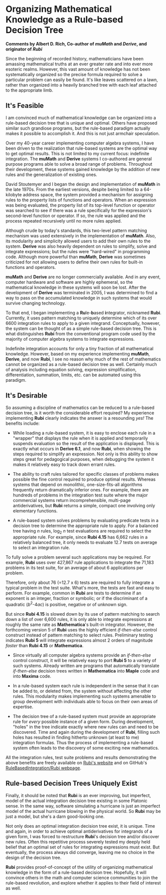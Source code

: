 # Organizing Mathematical Knowledge as a Rule-based Decision Tree
**Comments by Albert D. Rich, Co-author of *muMath* and *Derive*, and originator of *Rubi***

Since the beginning of recorded history, mathematicians have been amassing mathematical truths at an ever greater rate and into ever more esoteric realms.  However, this vast amount of knowledge has not been systematically organized so the precise formula required to solve a particular problem can easily be found.  It's like leaves scattered on a lawn, rather than organized into a heavily branched tree with each leaf attached to the appropriate limb. 

## It's Feasible

I am convinced much of mathematical knowledge can be organized into a rule-based decision tree that is unique and optimal.  Others have proposed similar such grandiose programs, but the rule-based paradigm actually makes it possible to accomplish it.  And this is not just armchair speculation.

Over my 40-year career implementing computer algebra systems, I have been driven to the realization that rule-based systems are the optimal way to get optimal results.  This is not limited to my current focus: indefinite integration.  The **muMath** and **Derive** systems I co-authored are general purpose programs able to solve a broad range of problems.  Throughout their development, these systems gained knowledge by the addition of new rules and the generalization of existing ones.

David Stoutemyer and I began the design and implementation of **muMath** in the late 1970s.  From the earliest versions, despite being limited to a 64-kilobyte address space, the system provided a mechanism for assigning rules to the property lists of functions and operators.  When an expression was being evaluated, the property list of its top-level function or operator was searched to see if there was a rule specifically for the expression's second-level function or operator.  If so, the rule was applied and the process repeated recursively until no more rules applied. 

Although crude by today's standards, this two-level pattern matching mechanism was used extensively in the implementation of **muMath**.  Also, its modularity and simplicity allowed users to add their own rules to the system.  **Derive** was also heavily dependent on rules to simplify, solve and integrate expressions; but the rules were "hard-wired" in programming code.  Although more powerful than **muMath**, **Derive** was sometimes criticized for not allowing users to define their own rules for built-in functions and operators.

**muMath** and **Derive** are no longer commercially available.  And in any event, computer hardware and software are highly ephemeral, so the mathematical knowledge in these systems will soon be lost.  After the development of **Derive** was terminated in 2005, I was determined to find a way to pass on the accumulated knowledge in such systems that would survive changing technology. 

To that end, I began implementing a **Ru**le-**b**ased **i**ntegrator, nicknamed **Rubi**.  Currently, it uses pattern matching to uniquely determine which of its over 6600 integration rules to apply to a given integrand.  Conceptually, however, the system can be thought of as a simple rule-based decision tree.  This is what distinguishes **Rubi** from the conventional program code used by the majority of computer algebra systems to integrate expressions.

Indefinite integration accounts for only a tiny fraction of all mathematical knowledge.  However, based on my experience implementing **muMath**, **Derive**, and now **Rubi**, I see no reason why much of the rest of mathematics cannot be organized as a rule-based decision tree as well.  Certainly much of analysis including equation solving, expression simplification, differentiation, summation, limits, etc. can be automated using this paradigm.

## It's Desirable

So assuming a discipline of mathematics can be reduced to a rule-based decision tree, is it worth the considerable effort required?  My experience implementing **Rubi** clearly indicates the answer is a resounding *yes!*  The benefits include:

* While loading a rule-based system, it is easy to enclose each rule in a "wrapper" that displays the rule when it is applied and temporarily suspends evaluation so the result of the application is displayed.  This is exactly what occurs in **Derive 6.1**, and now **Rubi**, when showing the steps required to simplify an expression.  Not only is this ability to show steps great for pedagogical purposes, when debugging the system it makes it relatively easy to track down errant rules.

* The ability to craft rules tailored for specific classes of problems makes possible the fine control required to produce optimal results.  Whereas systems that depend on monolithic, one-size-fits-all algorithms frequently return dramatically inferior ones.  For example, there are hundreds of problems in the integration test suite where the major commercial systems return incomprehensible, multi-page antiderivatives, but **Rubi** returns a simple, compact one involving only elementary functions.

* A rule-based system solves problems by evaluating predicate tests in a decision tree to determine the appropriate rule to apply.  For a balanced tree having *n* rules, log<sub>2</sub> *n* test evaluations are required to select the appropriate rule.  For example, since **Rubi 4.15** has 6,662 rules in a relatively balanced tree, it only needs to evaluate 12.7 tests on average to select an integration rule.

To fully solve a problem several such applications may be required.  For example, **Rubi** uses over 427,867 rule applications to integrate the 71,183 problems in its test suite, for an average of about 6 applications per problem. 

Therefore, only about 76 (=12.7 x 6) tests are required to fully integrate a typical problem in the test suite.  What's more, the tests are fast and easy to perform.  For example, common in **Rubi** are tests to determine if an exponent is an integer, fraction or symbolic; or if the discriminant of a quadratic (*b*<sup>2</sup>-4*ac*) is positive, negative or of unknown sign. 

But since **Rubi 4.15** is slowed down by its use of pattern matching to search down a list of over 6,600 rules, it is only able to integrate expressions at roughly the same rate as **Mathematica**'s built-in integrator.  However, the forthcoming version 5 of **Rubi** uses the highly efficient *if-then-else* control construct instead of pattern matching to select rules.  Preliminary testing indicates **Rubi 5** will integrate expressions almost 2 orders of magnitude *faster* than **Rubi 4.15** or **Mathematica**.

* Since virtually all computer algebra systems provide an *if-then-else* control construct, it will be relatively easy to port **Rubi 5** to a variety of such systems.  Already written are programs that automatically translate *if-then-else* decision trees written in **Mathematica** into **Maple** code and into **Maxima** code.

* In a rule-based system each rule is independent in the sense that it can be added to, or deleted from, the system without affecting the other rules.  This modularity makes implementing such systems amenable to group development with individuals able to focus on their own areas of expertise. 

* The decision tree of a rule-based system must provide an appropriate rule for *every* possible instance of a given form.  During development, "holes" in the tree indicate exactly where new rules can and need to be discovered.  Time and again during the development of **Rubi**, filling such holes has resulted in finding hitherto unknown (at least to me) integration formulas.  Thus the process of implementing a rule-based system often leads to the discovery of some exciting new mathematics. 

All the integration rules, test suite problems and results demonstrating the above benefits are freely available on [Rubi's website](http://www.apmaths.uwo.ca/~arich/) and on GitHub's [RuleBasedIntegration/Rubi webpage](https://github.com/RuleBasedIntegration/Rubi).

## Rule-based Decision Trees Uniquely Exist

Finally, it should be noted that **Rubi** is an ever improving, but imperfect, model of the actual integration decision tree existing in some Platonic sense.  In the same way, software simulating a hurricane is just an imperfect model of the actual hurricane blowing in the physical world.  So **Rubi** may be just a model, but she's a darn good-looking one.

Not only does an optimal integration decision tree exist, it is unique.  Time and again, in order to achieve optimal antiderivatives for integrands of a given form, I was forced to restructure **Rubi**'s decision tree and/or discover new rules.  Often this repetitive process severely tested my deeply held belief that an optimal set of rules for integrating expressions must exist.  But eventually, the process always did converge, leaving me no choice in the design of the decision tree.

**Rubi** provides proof-of-concept of the utility of organizing mathematical knowledge in the form of a rule-based decision tree.  Hopefully, it will convince others in the math and computer science communities to join the rule-based revolution, and explore whether it applies to their field of interest as well. 
